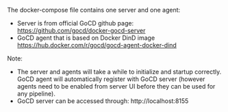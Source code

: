 The docker-compose file contains one server and one agent:

* Server is from official GoCD github page: https://github.com/gocd/docker-gocd-server
* GoCD agent that is based on Docker DinD image https://hub.docker.com/r/gocd/gocd-agent-docker-dind


Note:

* The server and agents will take a while to initialize and startup correctly. GoCD agent will automatically register with GoCD server (however agents need to be enabled from server UI before they can be used for any pipeline).
* GoCD server can be accessed through: http://localhost:8155